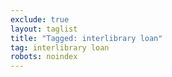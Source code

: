```yaml
---
exclude: true
layout: taglist
title: "Tagged: interlibrary loan"
tag: interlibrary loan
robots: noindex
---
```

